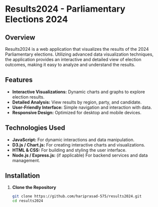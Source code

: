 # Results2024 - Parliamentary Elections 2024

## Overview

Results2024 is a web application that visualizes the results of the 2024 Parliamentary elections. Utilizing advanced data visualization techniques, the application provides an interactive and detailed view of election outcomes, making it easy to analyze and understand the results.

## Features

- **Interactive Visualizations:** Dynamic charts and graphs to explore election results.
- **Detailed Analysis:** View results by region, party, and candidate.
- **User-Friendly Interface:** Simple navigation and interaction with data.
- **Responsive Design:** Optimized for desktop and mobile devices.

## Technologies Used

- **JavaScript:** For dynamic interactions and data manipulation.
- **D3.js / Chart.js:** For creating interactive charts and visualizations.
- **HTML & CSS:** For building and styling the user interface.
- **Node.js / Express.js:** (if applicable) For backend services and data management.

## Installation

1. **Clone the Repository**

   ```bash
   git clone https://github.com/hariprasad-575/results2024.git
   cd results2024
